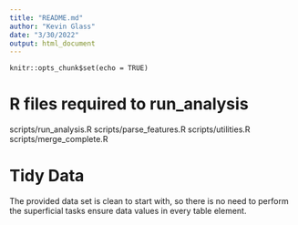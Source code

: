 ```yaml
---
title: "README.md"
author: "Kevin Glass"
date: "3/30/2022"
output: html_document
---
```


```{r setup, include=FALSE}
knitr::opts_chunk$set(echo = TRUE)
```
# R files required to run_analysis

scripts/run_analysis.R
scripts/parse_features.R
scripts/utilities.R
scripts/merge_complete.R

# Tidy Data
The provided data set is clean to start with, so there is no need to perform the superficial tasks ensure data values in every table element.

